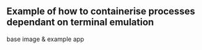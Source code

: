 ## Example of how to containerise processes dependant on terminal emulation

base image  & example app 


